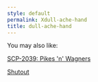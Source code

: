 ```yaml
---
style: default
permalink: Xdull-ache-hand
title: dull-ache-hand
---
```

You may also like:

[SCP-2039: Pikes 'n' Wagners](http://scp-wiki.net/scp-2039)

[Shutout](http://scp-wiki.net/shutout)
